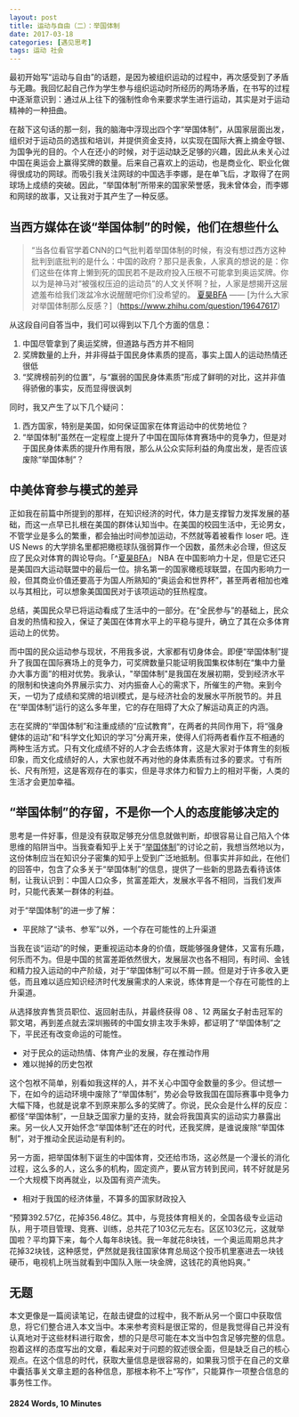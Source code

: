 ```yaml
---
layout: post
title: 运动与自由（二）：举国体制
date: 2017-03-18
categories: [遇见思考]
tags: 运动 社会 
---
```


最初开始写“运动与自由”的话题，是因为被组织运动的过程中，再次感受到了矛盾与无趣。我回忆起自己作为学生参与组织运动时所经历的两场矛盾，在书写的过程中逐渐意识到：通过从上往下的强制性命令来要求学生进行运动，其实是对于运动精神的一种扭曲。

在敲下这句话的那一刻，我的脑海中浮现出四个字“举国体制”，从国家层面出发，组织对于运动员的选拔和培训，并提供资金支持，以实现在国际大赛上摘金夺银、为国争光的目的。个人在还小的时候，对于运动缺乏足够的兴趣，因此从未关心过中国在奥运会上赢得奖牌的数量。后来自己喜欢上的运动，也是商业化、职业化做得很成功的网球。而吸引我关注网球的中国选手李娜，是在单飞后，才取得了在网球场上成绩的突破。因此，“举国体制”所带来的国家荣誉感，我未曾体会，而李娜和网球的故事，又让我对于其产生了一种反感。

## 当西方媒体在谈“举国体制”的时候，他们在想些什么
>
> “当各位看官学着CNN的口气批判着举国体制的时候，有没有想过西方这种批判到底批判的是什么：中国的政府？那只是表象，人家真的想说的是：你们这些在体育上懒到死的国民若不是政府投入压根不可能拿到奥运奖牌。你以为是神马对“被强权压迫的运动员”的人文关怀啊？扯，人家是想揭开这层遮羞布给我们泼盆冷水说醒醒吧你们没希望的。
> [夏昊BFA](https://www.zhihu.com/people/xiahao) ——
> [为什么大家对举国体制那么反感？]（https://www.zhihu.com/question/19647617)

从这段自问自答当中，我们可以得到以下几个方面的信息：

1. 中国尽管拿到了奥运奖牌，但道路与西方并不相同
2. 奖牌数量的上升，并非得益于国民身体素质的提高，事实上国人的运动热情还很低
3. “奖牌榜前列的位置”，与“赢弱的国民身体素质”形成了鲜明的对比，这并非值得骄傲的事实，反而显得很讽刺

同时，我又产生了以下几个疑问：

1. 西方国家，特别是美国，如何保证国家在体育运动中的优势地位？
2. “举国体制”虽然在一定程度上提升了中国在国际体育赛场中的竞争力，但是对于国民身体素质的提升作用有限，那么从公众实际利益的角度出发，是否应该废除“举国体制”？

## 中美体育参与模式的差异

正如我在前篇中所提到的那样，在知识经济的时代，体力是支撑智力发挥发展的基础，而这一点早已扎根在美国的群体认知当中。在美国的校园生活中，无论男女，不管学业是多么的繁重，都会抽出时间参加运动，不然就等着被看作 loser 吧。连 US News 的大学排名里都把橄榄球队强弱算作一个因数，虽然未必合理，但这反应了民众对体育的舆论导向。「^[夏昊BFA](https://www.zhihu.com/people/xiahao)」 NBA 在中国影响力十足，但是它还只是美国四大运动联盟中的最后一位。排名第一的国家橄榄球联盟，在国内影响力一般，但其商业价值还要高于为国人所熟知的“奥运会和世界杯”，甚至两者相加也难以与其相比，可以想象美国国民对于该项运动的狂热程度。

总结，美国民众早已将运动看成了生活中的一部分。在“全民参与”的基础上，民众自发的热情和投入，保证了美国在体育水平上的平稳与提升，确立了其在众多体育运动上的优势。

而中国的民众运动参与现状，不用我多说，大家都有切身体会。即便“举国体制”提升了我国在国际赛场上的竞争力，可奖牌数量只能证明我国集权体制在“集中力量办大事方面”的相对优势。我承认，"举国体制"是我国在发展初期，受到经济水平的限制和快速向外界展示实力、对内振奋人心的需求下，所催生的产物。来到今天，一切为了成绩和奖牌的培训模式，是与经济社会的发展水平所脱节的。并且在“举国体制”运行的这么多年里，它的存在阻碍了大众了解运动真正的内涵。

志在奖牌的“举国体制”和注重成绩的“应试教育”，在两者的共同作用下，将“强身健体的运动”和“科学文化知识的学习”分离开来，使得人们将两者看作互不相通的两种生活方式。只有文化成绩不好的人才会去练体育，这是大家对于体育生的刻板印象，而文化成绩好的人，大家也就不再对他的身体素质有过多的要求。寸有所长、尺有所短，这是客观存在的事实，但是寻求体力和智力上的相对平衡，人类的生活才会更加幸福。

## “举国体制”的存留，不是你一个人的态度能够决定的
思考是一件好事，但是没有获取足够充分信息就做判断，却很容易让自己陷入个体思维的陷阱当中。当我查看知乎上关于“[举国体制](https://www.zhihu.com/question/19647617)”的讨论之前，我想当然地以为，这份体制应当在知识分子密集的知乎上受到广泛地抵制。但事实并非如此，在他们的回答中，包含了众多关于“举国体制”的信息，提供了一些新的思路去看待该体制，让我认识到：中国人口众多，贫富差距大，发展水平各不相同，当我们发声时，只能代表某一群体的利益。

对于“举国体制”的进一步了解：

* 平民除了“读书、参军”以外，一个存在可能性的上升渠道

当我在谈“运动”的时候，更重视运动本身的价值，既能够强身健体，又富有乐趣，何乐而不为。但是中国的贫富差距依然很大，发展层次也各不相同，有时间、金钱和精力投入运动的中产阶级，对于“举国体制”可以不屑一顾。但是对于许多收入更低，而且难以适应知识经济时代发展需求的人来说，练体育是一个存在可能性的上升渠道。

从选择放弃售货员职位、返回射击队，并最终获得 08 、12 两届女子射击冠军的郭文珺，再到差点就去深圳搬砖的中国女排主攻手朱婷，都证明了“举国体制”之下，平民还有改变命运的可能性。

* 对于民众的运动热情、体育产业的发展，存在推动作用
* 难以抛掉的历史包袱

 这个包袱不简单，别看如我这样的人，并不关心中国夺金数量的多少。但试想一下，在如今的运动环境中废除了“举国体制”，势必会导致我国在国际赛事中竞争力大幅下降，也就是说拿不到原来那么多的奖牌了。你说，民众会是什么样的反应：都怪“举国体制”，一旦缺乏国家力量的支持，就会将我国真实的运动实力暴露出来。另一伙人又开始怀念“举国体制”还在的时代，还我奖牌，是谁说废除“举国体制”，对于推动全民运动是有利的。

 另一方面，把举国体制下诞生的中国体育，交还给市场，这必然是一个漫长的消化过程，这么多的人，这么多的机构，固定资产，要从官方转到民间，转不好就是另一个大规模下岗再就业，以及国有资产流失。

* 相对于我国的经济体量，不算多的国家财政投入

 “预算392.57亿，花掉356.48亿。其中，与竞技体育相关的，全国各级专业运动队，用于项目管理、竞赛、训练，总共花了103亿元左右。区区103亿元，这就举国啦？平均算下来，每个人每年8块钱。我一年就花8块钱，一个奥运周期总共才花掉32块钱，这种感觉，俨然就是我往国家体育总局这个投币机里塞进去一块钱硬币，电视机上咣当就看到中国队入账一块金牌，这钱花的真他妈爽。”

## 无题
本文更像是一篇阅读笔记，在敲击键盘的过程中，我不断从另一个窗口中获取信息，将它们整合进入本文当中。本来参考资料是很正常的，但是我觉得自己并没有认真地对于这些材料进行取舍，想的只是尽可能在本文当中包含足够完整的信息。抱着这样的态度写出的文章，看起来对于问题的叙述很全面，但是缺乏自己的核心观点。在这个信息的时代，获取大量信息是很容易的，如果我习惯于在自己的文章中囊括事关文章主题的各种信息，那根本称不上“写作”，只能算作一项整合信息的事务性工作。

#### 2824 Words,  10 Minutes